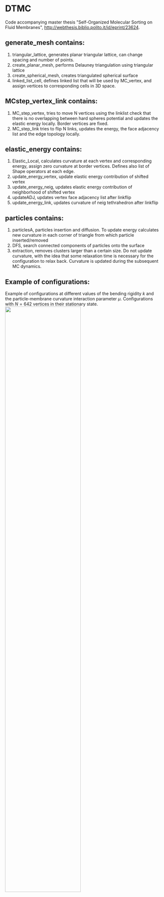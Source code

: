 # DTMC
Code accompanying master thesis "Self-Organized Molecular Sorting on Fluid Membranes", http://webthesis.biblio.polito.it/id/eprint/23624.

## generate_mesh contains:

1. triangular_lattice, generates planar triangular lattice, can change spacing and number of points.
2. create_planar_mesh, performs Delauney triangulation using triangular lattice
3. create_spherical_mesh, creates triangulated spherical surface
4. linked_list_cell, defines linked list that will be used by MC_vertex, and assign vertices to corresponding cells in 3D space.


## MCstep_vertex_link contains:
1. MC_step_vertex, tries to move N vertices using the linklist check that there is no overlapping between hard spheres potential and updates the elastic energy locally. Border vertices are fixed.
2. MC_step_link tries to flip N links, updates the energy, the face adjacency list and the edge topology locally.

## elastic_energy contains:
1. Elastic_Local, calculates curvature at each vertex and corresponding energy, assign zero curvature at border vertices. Defines also list of Shape operators at each edge.
2. update_energy_vertex, update elastic energy contribution of shifted vertex
3. update_energy_neig, updates elastic energy contribution of neighborhood of shifted vertex
4. updateADJ, updates vertex face adjacency list after linkflip
5. update_energy_link, updates curvature of neig tethrahedron after linkflip

## particles contains:
1. particlesA, particles insertion and diffusion. To update energy calculates new curvature in each corner of triangle from which particle inserted/removed
2. DFS, search connected components of particles onto the surface
3. extraction, removes clusters larger than a certain size. Do not update curvature, with the idea that some relaxation time is necessary for the configuration to relax back. Curvature is updated during the subsequent MC dynamics.


## Example of configurations:
Example of configurations at different values of the bending rigidity $k$ and the particle-membrane curvature interaction parameter $\mu$. Configurations with $N=642$ vertices in their stationary state.
<img src="https://user-images.githubusercontent.com/69627774/187253745-8c2f6ae5-cb15-498e-8a42-21c20013ccef.png" width="70%" height="70%">

